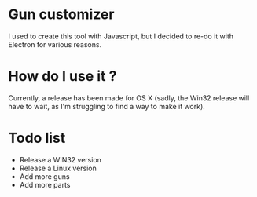 # Gun customizer
I used to create this tool with Javascript, but I decided to re-do it with
Electron for various reasons.

# How do I use it ?
Currently, a release has been made for OS X (sadly, the Win32 release will have
to wait, as I'm struggling to find a way to make it work).

# Todo list
- Release a WIN32 version
- Release a Linux version
- Add more guns
- Add more parts
